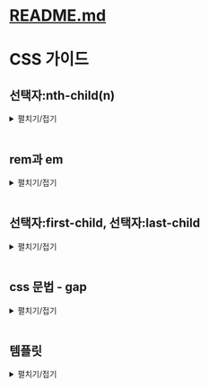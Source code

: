 # [README.md](../README.md)

# CSS 가이드

## 선택자:nth-child(n)
<details>
<summary>펼치기/접기</summary>
<br>


`선택자:nth-child(n)` 형태의 문법으로 사용한다.  
선택자의 부모선택자 안에 모든 요소 중 n번째 요소를 선택한다.

```html
<div class="parent">
	<div class="child"></div>
	<div class="child"></div>
	<div class="child"></div>
</div>
```
위와 같이 parent 하위에 동일한 이름의 child div가 3개 존재할 경우 `.child:nth-child(n)`로 접근한다면 `.child`의 부모 요소인 `.parent` 안의 모든 요소중 n번째 요소를 선택하게 된다.  


```css
.child:nth-child(1) { /* child의 부모 요소 parent의 자식중 1번째 요소 */
	margin-left: 10px
}
.child:nth-child(2) {  /* child의 부모 요소 parent의 자식중 2번째 요소 */
	margin-left: 0 - 10px
}
.child:nth-child(3) {  /* child의 부모 요소 parent의 자식중 3번째 요소 */
	margin-right: 10px
}
```

위의 예제에서는 모든 이름을 다 동일하게 맞췄지만, 사실상 부모요소의 n번째 요소를 가르키기 때문에 동일하지 않아도, 하나의 자식 접근에서 형제 요소까지 접근이 가능해진다.
</details>
<br>

## rem과 em
<details>
<summary>펼치기/접기</summary>
<br>

### rem
rem의 r은 root를 의미한다.  
root 폰트 크기 (body에 정의된 기본 크기) 기준 상대값(배수)으로 계산된다. 
`html {font-size: 16px;}` 이고, `p {font-size: 0.8rem}`의 경우 `p` 태그의 font-size는 `16px * 0.8 = 12.8px`와 같이 계산된다.  

***html font-size를 설정하지 않을 경우, 기본 font-size는 `16px`이다.***

```css
html {
	font-size: 16px;
}
p {
	font-size: 0.8rem; /* root 즉, body에 정의된 font-size인 16px * 0.8 = 12.8px */
}
```

rem은 font-size 뿐만 아니라 px단위를 사용하는 다른 속성에도 모두 사용가능한 단위이다.
```css
header {
	padding: 10rem; /* 10 * 16px = 160px */
}
```

### em
부모 혹은 자신의 font-size에 대한 상대값(배수)로 계산된다.

```css
body {
  font-size: 16px;
}

.container {
  font-size: 3em; /* 3 * 16px = 48px */
}

.container p {
  font-size: 0.5em; /* 0.5 * 48px = 24px */
}
```
</details>
<br>

## 선택자:first-child, 선택자:last-child
<details>
<summary>펼치기/접기</summary>
<br>

### first-child

`선택자:first-child` 형태의 문법으로 사용된다.  
동일한 요소들 중 가장 첫번째 요소에 접근한다.  

```html
<div class="parent">
	<p>첫번째 노드</p>
	<p>두번째 노드</p>
</div>
```
위와같이 html이 구성되어있을 경우, `.parent p:fisrt-child`로 첫번째 노드를 감싸는 p태그를 선택할 수 있다.
단, 아래와 같이 p태그보다 먼저 p태그가 아닌 태그가 올 경우에는, 첫번째 p태그가 선택될수 없다.

```html
<div class="parent">
	<span>p태그가 아님</span>
	<p>첫번째 노드</p>
	<p>두번째 노드</p>
</div>
```

### last-child
first-child와 동일한 규칙으로 사용되며, 마지막 선택자를 선택한다.
```html
<div class="parent">
	<p>첫번째 노드</p>
	<p>두번째 노드</p>
</div>
```
위와같이 html이 구성되어있을 경우, `.parent p:last-child`로 두번째 노드를 감싸는 p태그를 선택할 수 있다.
first-child와 마찬가지로 아래와 같이 p태그보다 늦게 p태그가 아닌 태그가 올 경우에는, 두번째 p태그가 선택될수 없다.

```html
<div class="parent">
	<p>첫번째 노드</p>
	<p>두번째 노드</p>
	<span>p태그가 아님</span>
</div>
```

</details>
<br>

## css 문법 - gap
<details>
<summary>펼치기/접기</summary>
<br>
사이 간격으로 사용되며, 자녀 요소들이 일정한 간격으로 떨어져있을 수 있도록 설정할 때 사용한다.

예를들어 ul > li로 구성된다고 가정해보자.
```html
<ul>
	<li>1</li>
	<li>2</li>
	<li>3</li>
</ul>
```
위와 같은 경우에서 ul 태그에 `gap:24px;`로 효과를 준다면 각 li 요소사이의 간격은 24px로 벌어지게 된다.  

```html
0px
<li>1</li>
12px
12px
<li>2</li>
12px
12px
<li>3</li>
0px
```
위와 같은 간격이 적용된다.  

</details>
<br>

## 템플릿
<details>
<summary>펼치기/접기</summary>
<br>

</details>
<br>